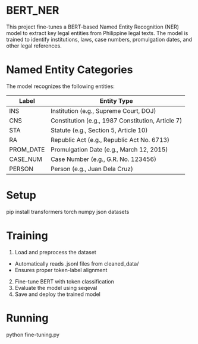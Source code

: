 # BERT_NER

This project fine-tunes a BERT-based Named Entity Recognition (NER) model to extract key legal entities from Philippine legal texts. The model is trained to identify institutions, laws, case numbers, promulgation dates, and other legal references.

# Named Entity Categories
The model recognizes the following entities:

| Label |	Entity Type |
| ----- | ------------- |
| INS	| Institution (e.g., Supreme Court, DOJ) |
| CNS	| Constitution (e.g., 1987 Constitution, Article 7) |
| STA	| Statute (e.g., Section 5, Article 10) |
| RA	| Republic Act (e.g., Republic Act No. 6713) |
| PROM_DATE	| Promulgation Date (e.g., March 12, 2015) |
| CASE_NUM |	Case Number (e.g., G.R. No. 123456) |
| PERSON |	Person (e.g., Juan Dela Cruz) |

# Setup
pip install transformers torch numpy json datasets

# Training 
1. Load and preprocess the dataset
- Automatically reads .jsonl files from cleaned_data/
- Ensures proper token-label alignment
2. Fine-tune BERT with token classification
3. Evaluate the model using seqeval
4. Save and deploy the trained model

# Running
python fine-tuning.py